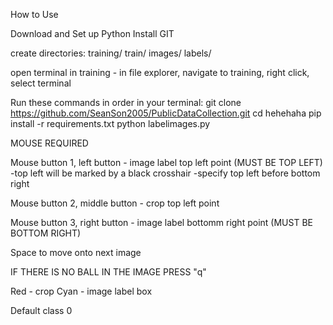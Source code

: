 How to Use

Download and Set up Python
Install GIT

create directories:
training/
    train/
        images/
        labels/

open terminal in training
    - in file explorer, navigate to training, right click, select terminal

Run these commands in order in your terminal:
git clone https://github.com/SeanSon2005/PublicDataCollection.git
cd hehehaha
pip install -r requirements.txt
python labelimages.py

MOUSE REQUIRED

Mouse button 1, left button - image label top left point (MUST BE TOP LEFT)
    -top left will be marked by a black crosshair
    -specify top left before bottom right

Mouse button 2, middle button - crop top left point

Mouse button 3, right button - image label bottomm right point (MUST BE BOTTOM RIGHT)

Space to move onto next image

IF THERE IS NO BALL IN THE IMAGE PRESS "q"

Red - crop
Cyan - image label box

Default class 0



